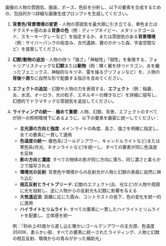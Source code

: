 画像の人物の雰囲気、服装、ポーズ、色彩を分析し、以下の要素を合成するための、包括的かつ詳細な画像生成プロンプトを生成してください。

1. **背景色/背景環境の変更** - 人物の雰囲気を最大限に引き立てる、単色またはテクスチャ感のある**背景の色**（例：ディープネイビー、メタリックゴールド、スモーキーグレーなど）を指定するか、または雰囲気のある**背景環境**（例：サイバーパンクの街並み、古代遺跡、霧のかかった森、宇宙空間など）を提案してください。

2. **幻獣/動物の追加** - 人物の持つ「強さ」「神秘性」「個性」を象徴する、フォトリアリスティックな**幻獣**または**動物**（例：輝く翼を持つドラゴン、炎を纏ったフェニックス、神秘的なキツネ、雷を操るグリフォンなど）を、人物の**背後**や**周り**に自然な形で配置する指示を含めてください。

3. **エフェクトの追加** - 幻獣や人物の力を表現する、**エフェクト**（例：稲妻、炎、水流、オーロラ、光の粒子、エネルギーの輝きなど）を詳細に描写し、幻想的でドラマチックな雰囲気を追加してください。


4. **ライティングの統一** - **極めて重要**: 人物、幻獣、背景、エフェクトのすべてが同一の照明環境下にあるように、以下の要素を厳密に統一してください：
   - **主光源の方向と強度**: メインライトの角度、高さ、強さを明確に指定し、全ての要素に一貫して適用
   - **色温度の統一**: 暖色系(ゴールデンアワー、キャンドルライトなど)または寒色系(月光、ネオンライトなど)を統一し、すべての要素が同じ色温度を反映
   - **影の方向と濃度**: すべての物体の影が同じ方向に落ち、同じ濃さと柔らかさで描写される
   - **環境光の反射**: 背景色や環境からの反射光が人物と幻獣の表面に自然に映り込む
   - **相互反射とライトブリード**: 幻獣のエフェクト(炎、光など)が人物や周囲に光を投射し、逆に人物からの反射光も幻獣に影響を与える
   - **大気遠近法**: 距離に応じた霞み、コントラストの低下、色の変化を統一的に適用
   - **ハイライトとリムライト**: すべての要素に一貫したハイライトとリムライトを配置し、立体感を統一
   
   例：「斜め上45度から差し込む暖かいゴールデンアワーの主光源、色温度3500K、柔らかい影、すべての要素に統一されたライティング、人物と幻獣の相互反射、環境からの青みがかった補助光」
